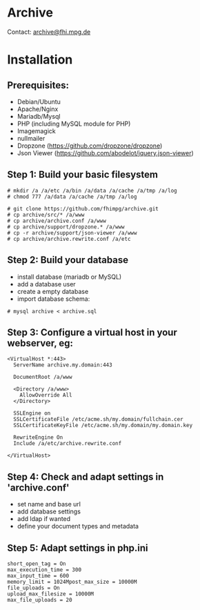 # Archive

Contact: archive@fhi.mpg.de


# Installation


## Prerequisites:

- Debian/Ubuntu 
- Apache/Nginx
- Mariadb/Mysql
- PHP (including MySQL module for PHP)
- Imagemagick
- nullmailer
- Dropzone (https://github.com/dropzone/dropzone)
- Json Viewer (https://github.com/abodelot/jquery.json-viewer)

## Step 1: Build your basic filesystem

```
# mkdir /a /a/etc /a/bin /a/data /a/cache /a/tmp /a/log
# chmod 777 /a/data /a/cache /a/tmp /a/log

# git clone https://github.com/fhimpg/archive.git
# cp archive/src/* /a/www
# cp archive/archive.conf /a/www
# cp archive/support/dropzone.* /a/www
# cp -r archive/support/json-viewer /a/www
# cp archive/archive.rewrite.conf /a/etc
```

## Step 2: Build your database

- install database (mariadb or MySQL)
- add a database user
- create a empty database 
- import database schema:
```
# mysql archive < archive.sql
```

## Step 3: Configure a virtual host in your webserver, eg:

```
<VirtualHost *:443>
  ServerName archive.my.domain:443

  DocumentRoot /a/www

  <Directory /a/www>
    AllowOverride All
  </Directory>

  SSLEngine on
  SSLCertificateFile /etc/acme.sh/my.domain/fullchain.cer
  SSLCertificateKeyFile /etc/acme.sh/my.domain/my.domain.key

  RewriteEngine On
  Include /a/etc/archive.rewrite.conf

</VirtualHost>
```
## Step 4: Check and adapt settings in 'archive.conf'

- set name and base url
- add database settings
- add ldap if wanted
- define your document types and metadata

## Step 5: Adapt settings in php.ini

```
short_open_tag = On
max_execution_time = 300
max_input_time = 600
memory_limit = 1024Mpost_max_size = 10000M
file_uploads = On
upload_max_filesize = 10000M
max_file_uploads = 20
```

